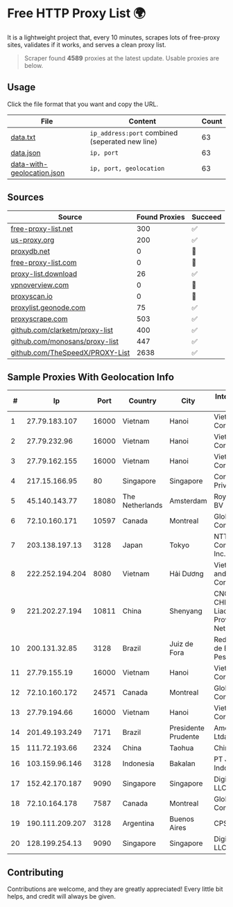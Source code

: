 
# Free HTTP Proxy List 🌍

It is a lightweight project that, every 10 minutes, scrapes lots of free-proxy sites, validates if it works, and serves a clean proxy list.


> Scraper found **4589** proxies at the latest update. Usable proxies are below.

## Usage

Click the file format that you want and copy the URL.


|File|Content|Count|
|----|-------|-----|
|[data.txt](https://raw.githubusercontent.com/themiralay/Proxy-List-World/master/data.txt)|`ip_address:port` combined (seperated new line)|63|
|[data.json](https://raw.githubusercontent.com/themiralay/Proxy-List-World/master/data.json)|`ip, port`|63|
|[data-with-geolocation.json](https://raw.githubusercontent.com/themiralay/Proxy-List-World/master/data-with-geolocation.json)|`ip, port, geolocation`|63|

## Sources

|Source|Found Proxies|Succeed|
|------|-------------|-------|
|[free-proxy-list.net](https://free-proxy-list.net)|300|✅|
|[us-proxy.org](https://www.us-proxy.org)|200|✅|
|[proxydb.net](http://proxydb.net)|0|🚫|
|[free-proxy-list.com](https://free-proxy-list.com/?page=&port=&type%5B%5D=http&type%5B%5D=https&up_time=0&search=Search)|0|🚫|
|[proxy-list.download](https://www.proxy-list.download/HTTP)|26|✅|
|[vpnoverview.com](https://vpnoverview.com/privacy/anonymous-browsing/free-proxy-servers)|0|🚫|
|[proxyscan.io](https://www.proxyscan.io)|0|🚫|
|[proxylist.geonode.com](https://proxylist.geonode.com/api/proxy-list?limit=300&page=1&sort_by=lastChecked&sort_type=desc&protocols=http,https)|75|✅|
|[proxyscrape.com](https://api.proxyscrape.com/v2/?request=displayproxies&protocol=http&timeout=10000&country=all&ssl=all&anonymity=all)|503|✅|
|[github.com/clarketm/proxy-list](https://raw.githubusercontent.com/clarketm/proxy-list/master/proxy-list-raw.txt)|400|✅|
|[github.com/monosans/proxy-list](https://raw.githubusercontent.com/monosans/proxy-list/main/proxies/http.txt)|447|✅|
|[github.com/TheSpeedX/PROXY-List](https://raw.githubusercontent.com/TheSpeedX/PROXY-List/master/http.txt)|2638|✅|


## Sample Proxies With Geolocation Info

|#|Ip|Port|Country|City|Internet Service Provider|
|-|--|----|-------|----|-------------------------|
|1|27.79.183.107|16000|Vietnam|Hanoi|Viettel Corporation|
|2|27.79.232.96|16000|Vietnam|Hanoi|Viettel Corporation|
|3|27.79.162.155|16000|Vietnam|Hanoi|Viettel Corporation|
|4|217.15.166.95|80|Singapore|Singapore|Contabo Asia Private Limited|
|5|45.140.143.77|18080|The Netherlands|Amsterdam|RoyaleHosting BV|
|6|72.10.160.171|10597|Canada|Montreal|GloboTech Communications|
|7|203.138.197.13|3128|Japan|Tokyo|NTT PC Communications, Inc.|
|8|222.252.194.204|8080|Vietnam|Hải Dương|VietNam Post and Telecom Corporation|
|9|221.202.27.194|10811|China|Shenyang|CNC Group CHINA169 Liaoning Province Network|
|10|200.131.32.85|3128|Brazil|Juiz de Fora|Rede Nacional de Ensino e Pesquisa|
|11|27.79.155.19|16000|Vietnam|Hanoi|Viettel Corporation|
|12|72.10.160.172|24571|Canada|Montreal|GloboTech Communications|
|13|27.79.194.66|16000|Vietnam|Hanoi|Viettel Corporation|
|14|201.49.193.249|7171|Brazil|Presidente Prudente|America-NET Ltda.|
|15|111.72.193.66|2324|China|Taohua|Chinanet|
|16|103.159.96.146|3128|Indonesia|Bakalan|PT Jinde Grup Indonesia|
|17|152.42.170.187|9090|Singapore|Singapore|DigitalOcean, LLC|
|18|72.10.164.178|7587|Canada|Montreal|GloboTech Communications|
|19|190.111.209.207|3128|Argentina|Buenos Aires|CPS|
|20|128.199.254.13|9090|Singapore|Singapore|DigitalOcean, LLC|



## Contributing

Contributions are welcome, and they are greatly appreciated! Every
little bit helps, and credit will always be given.

